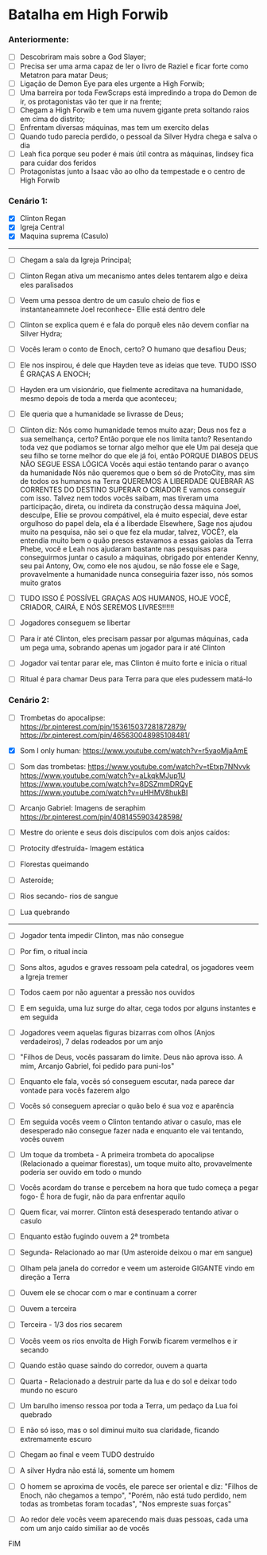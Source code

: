 # Batalha em High Forwib

### Anteriormente:

- [ ] Descobriram mais sobre a God Slayer;
- [ ] Precisa ser uma arma capaz de ler o livro de Raziel e ficar forte como Metatron para matar Deus;
- [ ] Ligação de Demon Eye para eles urgente a High Forwib;
- [ ] Uma barreira por toda FewScraps está impredindo a tropa do Demon de ir, os protagonistas vão ter que ir na frente;
- [ ] Chegam a High Forwib e tem uma nuvem gigante preta soltando raios em cima do distrito;
- [ ] Enfrentam diversas máquinas, mas tem um exercito delas
- [ ] Quando tudo parecia perdido, o pessoal da Silver Hydra chega e salva o dia
- [ ] Leah fica porque seu poder é mais útil contra as máquinas, lindsey fica para cuidar dos feridos
- [ ] Protagonistas junto a Isaac vão ao olho da tempestade e o centro de High Forwib

### Cenário 1:

- [x] Clinton Regan
- [x] Igreja Central
- [x] Maquina suprema (Casulo)

---

- [ ] Chegam a sala da Igreja Principal;
- [ ] Clinton Regan ativa um mecanismo antes deles tentarem algo e deixa eles paralisados
- [ ] Veem uma pessoa dentro de um casulo cheio de fios e instantaneamnete Joel reconhece- Ellie está dentro dele
- [ ] Clinton se explica quem é e fala do porquê eles não devem confiar na Silver Hydra;
- [ ] Vocês leram o conto de Enoch, certo? O humano que desafiou Deus;
- [ ] Ele nos inspirou, é dele que Hayden teve as ideias que teve. TUDO ISSO É GRAÇAS A ENOCH;
- [ ] Hayden era um visionário, que fielmente acreditava na humanidade, mesmo depois de toda a merda que aconteceu;
- [ ] Ele queria que a humanidade se livrasse de Deus;

- [ ] Clinton diz:
      Nós como humanidade temos muito azar;
      Deus nos fez a sua semelhança, certo? Então porque ele nos limita tanto? Resentando toda vez que podiamos se tornar algo melhor que ele
      Um pai deseja que seu filho se torne melhor do que ele já foi, então PORQUE DIABOS DEUS NÃO SEGUE ESSA LÓGICA
      Vocês aqui estão tentando parar o avanço da humanidade
      Nós não queremos que o bem só de ProtoCity, mas sim de todos os humanos na Terra
      QUEREMOS A LIBERDADE
      QUEBRAR AS CORRENTES DO DESTINO
      SUPERAR O CRIADOR
      E vamos conseguir com isso. Talvez nem todos vocês saibam, mas tiveram uma participação, direta, ou indireta da construção dessa máquina
      Joel, desculpe, Ellie se provou compátivel, ela é muito especial, deve estar orgulhoso do papel dela, ela é a liberdade
      Elsewhere, Sage nos ajudou muito na pesquisa, não sei o que fez ela mudar, talvez, VOCÊ?, ela entendia muito bem o quão presos estavamos a essas gaiolas da Terra
      Phebe, você e Leah nos ajudaram bastante nas pesquisas para conseguirmos juntar o casulo a máquinas, obrigado por entender
      Kenny, seu pai Antony, Ow, como ele nos ajudou, se não fosse ele e Sage, provavelmente a humanidade nunca conseguiria fazer isso, nós somos muito gratos

- [ ] TUDO ISSO É POSSÍVEL GRAÇAS AOS HUMANOS, HOJE VOCÊ, CRIADOR, CAIRÁ, E NÓS SEREMOS LIVRES!!!!!!
- [ ] Jogadores conseguem se libertar
- [ ] Para ir até Clinton, eles precisam passar por algumas máquinas, cada um pega uma, sobrando apenas um jogador para ir até Clinton
- [ ] Jogador vai tentar parar ele, mas Clinton é muito forte e inicia o ritual
- [ ] Ritual é para chamar Deus para Terra para que eles pudessem matá-lo

### Cenário 2:

- [ ] Trombetas do apocalipse:
      https://br.pinterest.com/pin/153615037281872879/
      https://br.pinterest.com/pin/465630048985108481/
      
- [x] Som I only human:
      https://www.youtube.com/watch?v=r5yaoMjaAmE
- [ ] Som das trombetas:
      https://www.youtube.com/watch?v=tEtxp7NNvvk
      https://www.youtube.com/watch?v=aLkqkMJup1U
      https://www.youtube.com/watch?v=8DSZmmDRQyE
      https://www.youtube.com/watch?v=uHHMV8hukBI
      
- [ ] Arcanjo Gabriel:
      Imagens de seraphim
      https://br.pinterest.com/pin/4081455903428598/
- [ ] Mestre do oriente e seus dois discipulos com dois anjos caídos:
- [ ] Protocity dfestruída- Imagem estática
- [ ] Florestas queimando
- [ ] Asteroíde;
- [ ] Rios secando- rios de sangue
- [ ] Lua quebrando


---

- [ ] Jogador tenta impedir Clinton, mas não consegue
- [ ] Por fim, o ritual incia
- [ ] Sons altos, agudos e graves ressoam pela catedral, os jogadores veem a Igreja tremer
- [ ] Todos caem por não aguentar a pressão nos ouvidos
- [ ] E em seguida, uma luz surge do altar, cega todos por alguns instantes e em seguida
- [ ] Jogadores veem aquelas figuras bizarras com olhos (Anjos verdadeiros), 7 delas rodeados por um anjo
- [ ] "Filhos de Deus, vocês passaram do limite. Deus não aprova isso. A mim, Arcanjo Gabriel, foi pedido para puni-los"
- [ ] Enquanto ele fala, vocês só conseguem escutar, nada parece dar vontade para vocês fazerem algo
- [ ] Vocês só conseguem apreciar o quão belo é sua voz e aparência
- [ ] Em seguida vocês veem o Clinton tentando ativar o casulo, mas ele desesperado não consegue fazer nada e enquanto ele vai tentando, vocês ouvem
- [ ] Um toque da trombeta - A primeira trombeta do apocalipse (Relacionado a queimar florestas), um toque muito alto, provavelmente poderia ser ouvido em todo o mundo

- [ ] Vocês acordam do transe e percebem na hora que tudo começa a pegar fogo- É hora de fugir, não da para enfrentar aquilo
- [ ] Quem ficar, vai morrer. Clinton está desesperado tentando ativar o casulo

- [ ] Enquanto estão fugindo ouvem a 2ª trombeta
- [ ] Segunda- Relacionado ao mar (Um asteroide deixou o mar em sangue)
- [ ] Olham pela janela do corredor e veem um asteroide GIGANTE vindo em direção a Terra
- [ ] Ouvem ele se chocar com o mar e continuam a correr

- [ ] Ouvem a terceira
- [ ] Terceira - 1/3 dos rios secarem
- [ ] Vocês veem os rios envolta de High Forwib ficarem vermelhos e ir secando

- [ ] Quando estão quase saindo do corredor, ouvem a quarta
- [ ] Quarta - Relacionado a destruir parte da lua e do sol e deixar todo mundo no escuro
- [ ] Um barulho imenso ressoa por toda a Terra, um pedaço da Lua foi quebrado
- [ ] E não só isso, mas o sol diminui muito sua claridade, ficando extremamente escuro

- [ ] Chegam ao final e veem TUDO destruído
- [ ] A silver Hydra não está lá, somente um homem
- [ ] O homem se aproxima de vocês, ele parece ser oriental e diz:
      "Filhos de Enoch, não chegamos a tempo", "Porém, não está tudo perdido, nem todas as trombetas foram tocadas", "Nos empreste suas forças"
- [ ] Ao redor dele vocês veem aparecendo mais duas pessoas, cada uma com um anjo caído similiar ao de vocês

FIM


